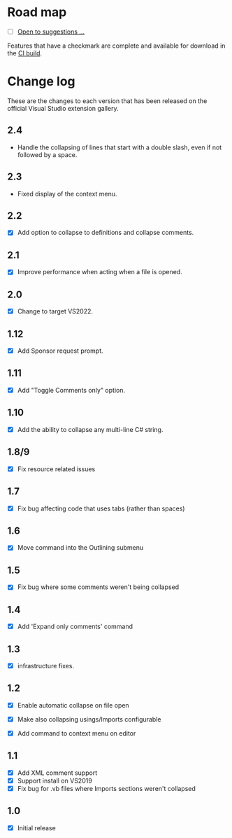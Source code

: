 # Road map

- [ ] [Open to suggestions ...](https://github.com/mrlacey/CollapseComments/issues/new)

Features that have a checkmark are complete and available for
download in the
[CI build](http://vsixgallery.com/extension/CollapseComments.a1dfaad6-6e8d-420a-807b-ebbbc0e7a6bf/).

# Change log

These are the changes to each version that has been released
on the official Visual Studio extension gallery.

## 2.4

- Handle the collapsing of lines that start with a double slash, even if not followed by a space.

## 2.3

- Fixed display of the context menu.

## 2.2

- [x] Add option to collapse to definitions and collapse comments.

## 2.1

- [x] Improve performance when acting when a file is opened.

## 2.0

- [x] Change to target VS2022.

## 1.12

- [x] Add Sponsor request prompt.

## 1.11

- [x] Add "Toggle Comments only" option.

## 1.10

- [x] Add the ability to collapse any multi-line C# string.

## 1.8/9

- [x] Fix resource related issues

## 1.7

- [x] Fix bug affecting code that uses tabs (rather than spaces)

## 1.6

- [x] Move command into the Outlining submenu

## 1.5

- [x] Fix bug where some comments weren't being collapsed

## 1.4

- [x] Add 'Expand only comments' command

## 1.3

- [x] infrastructure fixes.

## 1.2

- [x] Enable automatic collapse on file open
- [x] Make also collapsing usings/Imports configurable
- [x] Add command to context menu on editor


## 1.1

- [x] Add XML comment support
- [x] Support install on VS2019
- [x] Fix bug for .vb files where Imports sections weren't collapsed

## 1.0

- [x] Initial release
